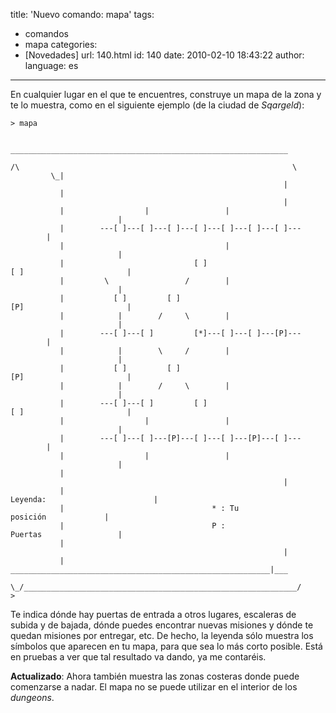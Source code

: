 title: 'Nuevo comando: mapa'
tags:
  - comandos
  - mapa
categories:
  - [Novedades]
url: 140.html
id: 140
date: 2010-02-10 18:43:22
author:
language: es
---
En cualquier lugar en el que te encuentres, construye un mapa de la zona y te lo muestra, como en el siguiente ejemplo (de la ciudad de _Sqargeld_):

```
> mapa

          ______________________________________________________________
         /\                                                             \
         \_|                                                             |
           |                                                             |
           |                  |                 |                        |
           |        ---[ ]---[ ]---[ ]---[ ]---[ ]---[ ]---[ ]---        |
           |                                    |                        |
           |                             [ ]   [ ]                       |
           |         \                 /        |                        |
           |           [ ]         [ ]         [P]                       |
           |            |        /     \        |                        |
           |        ---[ ]---[ ]         [*]---[ ]---[ ]---[P]---        |
           |            |        \     /        |                        |
           |           [ ]         [ ]         [P]                       |
           |            |        /     \        |                        |
           |        ---[ ]---[ ]         [ ]   [ ]                       |
           |                  |                 |                        |
           |        ---[ ]---[ ]---[P]---[ ]---[ ]---[P]---[ ]---        |
           |                  |                 |                        |
           |                                                             |
           |                             Leyenda:                        |
           |                                 * : Tu posición             |
           |                                 P : Puertas                 |
           |                                                             |
           |   __________________________________________________________|___
            \_/_____________________________________________________________/
> 
```

Te indica dónde hay puertas de entrada a otros lugares, escaleras de subida y de bajada, dónde puedes encontrar nuevas misiones y dónde te quedan misiones por entregar, etc. De hecho, la leyenda sólo muestra los símbolos que aparecen en tu mapa, para que sea lo más corto posible. Está en pruebas a ver que tal resultado va dando, ya me contaréis.

**Actualizado**: Ahora también muestra las zonas costeras donde puede comenzarse a nadar. El mapa no se puede utilizar en el interior de los _dungeons_.